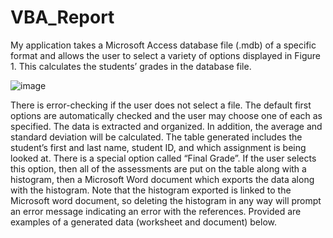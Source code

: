# VBA_Report
My application takes a Microsoft Access database file (.mdb) of a specific format and allows the user to select a variety of options displayed in Figure 1. This calculates the students’ grades in the database file.

![image](https://user-images.githubusercontent.com/56001475/192040989-068c0e46-5c49-4640-95a9-556d16b12870.png)


There is error-checking if the user does not select a file. The default first options are automatically checked and the user may choose one of each as specified. The data is extracted and organized. In addition, the average and standard deviation will be calculated. The table generated includes the student’s first and last name, student ID, and which assignment is being looked at.
There is a special option called “Final Grade”. If the user selects this option, then all of the assessments are put on the table along with a histogram, then a Microsoft Word document which exports the data along with the histogram. Note that the histogram exported is linked to the Microsoft word document, so deleting the histogram in any way will prompt an error message indicating an error with the references.
Provided are examples of a generated data (worksheet and document) below.

